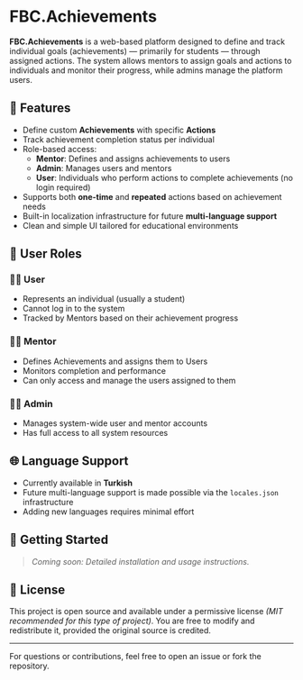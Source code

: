 # FBC.Achievements

**FBC.Achievements** is a web-based platform designed to define and track individual goals (achievements) — primarily for students — through assigned actions. The system allows mentors to assign goals and actions to individuals and monitor their progress, while admins manage the platform users.

## 🌟 Features

- Define custom **Achievements** with specific **Actions**
- Track achievement completion status per individual
- Role-based access:
  - **Mentor**: Defines and assigns achievements to users
  - **Admin**: Manages users and mentors
  - **User**: Individuals who perform actions to complete achievements (no login required)
- Supports both **one-time** and **repeated** actions based on achievement needs
- Built-in localization infrastructure for future **multi-language support**
- Clean and simple UI tailored for educational environments

## 👥 User Roles

### 🧑‍🎓 User
- Represents an individual (usually a student)
- Cannot log in to the system
- Tracked by Mentors based on their achievement progress

### 🧑‍🏫 Mentor
- Defines Achievements and assigns them to Users
- Monitors completion and performance
- Can only access and manage the users assigned to them

### 👨‍💼 Admin
- Manages system-wide user and mentor accounts
- Has full access to all system resources

## 🌐 Language Support

- Currently available in **Turkish**
- Future multi-language support is made possible via the `locales.json` infrastructure
- Adding new languages requires minimal effort

## 🚀 Getting Started

> _Coming soon: Detailed installation and usage instructions._

## 📄 License

This project is open source and available under a permissive license *(MIT recommended for this type of project)*. You are free to modify and redistribute it, provided the original source is credited.

---

For questions or contributions, feel free to open an issue or fork the repository.
